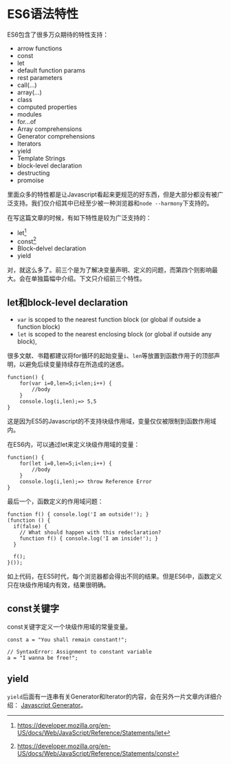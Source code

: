 # ES6语法特性

ES6包含了很多万众期待的特性支持：

* arrow functions
* const
* let
* default function params
* rest parameters
* call(...)
* array(...)
* class
* computed properties
* modules
* for...of
* Array comprehensions
* Generator comprehensions
* Iterators
* yield
* Template Strings
* block-level declaration
* destructing
* promoise


里面众多的特性都是让Javascript看起来更规范的好东西，但是大部分都没有被广泛支持。我们仅介绍其中已经至少被一种浏览器和`node --harmony`下支持的。

在写这篇文章的时候，有如下特性是较为广泛支持的：

* let[^1]
* const[^2]
* Block-delvel declaration
* yield


对，就这么多了。前三个是为了解决变量声明、定义的问题，而第四个则影响最大。会在单独篇幅中介绍。下文只介绍前三个特性。

## let和block-level declaration

* `var` is scoped to the nearest function block (or global if outside a function block)
* `let` is scoped to the nearest enclosing block (or global if outside any block),

很多文献、书籍都建议将for循环的起始变量`i`、`len`等放置到函数作用于的顶部声明，以避免后续变量持续存在所造成的迷惑。

```
function() {
    for(var i=0,len=5;i<len;i++) {
        //body
    }
    console.log(i,len);=> 5,5
}
```

这是因为ES5的Javascript的不支持块级作用域，变量仅仅被限制到函数作用域内。

在ES6内，可以通过let来定义块级作用域的变量：

```
function() {
    for(let i=0,len=5;i<len;i++) {
        //body
    }
    console.log(i,len);=> throw Reference Error
}
```
最后一个，函数定义的作用域问题：

```
function f() { console.log('I am outside!'); }
(function () {
  if(false) {
    // What should happen with this redeclaration?
    function f() { console.log('I am inside!'); }
  }

  f();
}());
```

如上代码，在ES5时代，每个浏览器都会得出不同的结果。但是ES6中，函数定义只在块级作用域内有效，结果很明确。


## const关键字

const关键字定义一个块级作用域的常量变量。

```
const a = "You shall remain constant!";

// SyntaxError: Assignment to constant variable
a = "I wanna be free!";
```

## yield

`yield`后面有一连串有关Generator和Iterator的内容，会在另外一片文章内详细介绍： [Javascript Generator](../../Functional_Javascript/Javascript_Generator.md)。


[^1]: https://developer.mozilla.org/en-US/docs/Web/JavaScript/Reference/Statements/let
[^2]: https://developer.mozilla.org/en-US/docs/Web/JavaScript/Reference/Statements/const